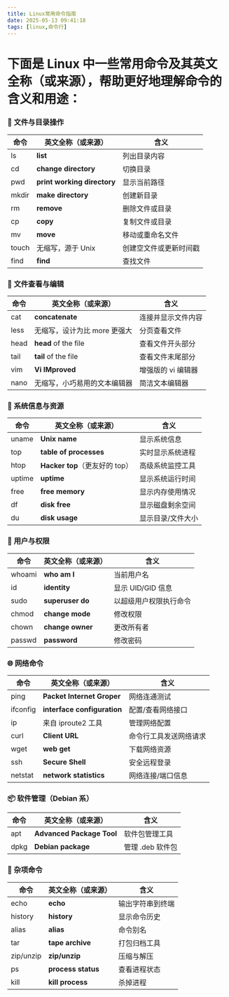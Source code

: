 ```yaml
---
title: Linux常用命令指南
date: 2025-05-13 09:41:18
tags: [linux,命令行]
---
```





# 下面是 Linux 中一些常用命令及其英文全称（或来源），帮助更好地理解命令的含义和用途：



### 📁 **文件与目录操作**


| 命令 | 英文全称（或来源） | 含义 |
| ---- | ---- | ---- |
| ls | **list** | 列出目录内容 |
| cd | **change directory** | 切换目录 |
| pwd | **print working directory** | 显示当前路径 |
| mkdir | **make directory** | 创建新目录 |
| rm | **remove** | 删除文件或目录 |
| cp | **copy** | 复制文件或目录 |
| mv | **move** | 移动或重命名文件 |
| touch | 无缩写，源于 Unix | 创建空文件或更新时间戳 |
| find | **find** | 查找文件 |

<!--more-->

### 📝 **文件查看与编辑**


| 命令 | 英文全称（或来源） | 含义 |
| ---- | ---- | ---- |
| cat | **concatenate** | 连接并显示文件内容 |
| less | 无缩写，设计为比 more 更强大 | 分页查看文件 |
| head | **head** of the file | 查看文件开头部分 |
| tail | **tail** of the file | 查看文件末尾部分 |
| vim | **Vi IMproved** | 增强版的 vi 编辑器 |
| nano | 无缩写，小巧易用的文本编辑器 | 简洁文本编辑器 |



### 🔧 **系统信息与资源**


| 命令 | 英文全称（或来源） | 含义 |
| ---- | ---- | ---- |
| uname | **Unix name** | 显示系统信息 |
| top | **table of processes** | 实时显示系统进程 |
| htop | **Hacker top**（更友好的 top） | 高级系统监控工具 |
| uptime | **uptime** | 显示系统运行时间 |
| free | **free memory** | 显示内存使用情况 |
| df | **disk free** | 显示磁盘剩余空间 |
| du | **disk usage** | 显示目录/文件大小 |



### 👤 **用户与权限**


| 命令 | 英文全称（或来源） | 含义 |
| ---- | ---- | ---- |
| whoami | **who am I** | 当前用户名 |
| id | **identity** | 显示 UID/GID 信息 |
| sudo | **superuser do** | 以超级用户权限执行命令 |
| chmod | **change mode** | 修改权限 |
| chown | **change owner** | 更改所有者 |
| passwd | **password** | 修改密码 |



### 🌐 **网络命令**


| 命令 | 英文全称（或来源） | 含义 |
| ---- | ---- | ---- |
| ping | **Packet Internet Groper** | 网络连通测试 |
| ifconfig | **interface configuration** | 配置/查看网络接口 |
| ip | 来自 iproute2 工具 | 管理网络配置 |
| curl | **Client URL** | 命令行工具发送网络请求 |
| wget | **web get** | 下载网络资源 |
| ssh | **Secure Shell** | 安全远程登录 |
| netstat | **network statistics** | 网络连接/端口信息 |



### 📦 **软件管理（Debian 系）**


| 命令 | 英文全称（或来源） | 含义 |
| ---- | ---- | ---- |
| apt | **Advanced Package Tool** | 软件包管理工具 |
| dpkg | **Debian package** | 管理 .deb 软件包 |



### 📜 **杂项命令**


| 命令 | 英文全称（或来源） | 含义 |
| ---- | ---- | ---- |
| echo | **echo** | 输出字符串到终端 |
| history | **history** | 显示命令历史 |
| alias | **alias** | 命令别名 |
| tar | **tape archive** | 打包归档工具 |
| zip/unzip | **zip/unzip** | 压缩与解压 |
| ps | **process status** | 查看进程状态 |
| kill | **kill process** | 杀掉进程 |


